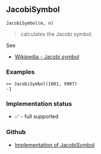 ## JacobiSymbol

```
JacobiSymbol(m, n)
```

> calculates the Jacobi symbol.

See
* [Wikipedia - Jacobi symbol](https://en.wikipedia.org/wiki/Jacobi_symbol)

### Examples

```
>> JacobiSymbol(1001, 9907)
-1
```

### Implementation status

* &#x2705; - full supported

### Github

* [Implementation of JacobiSymbol](https://github.com/axkr/symja_android_library/blob/master/symja_android_library/matheclipse-core/src/main/java/org/matheclipse/core/builtin/NumberTheory.java#L3015) 
